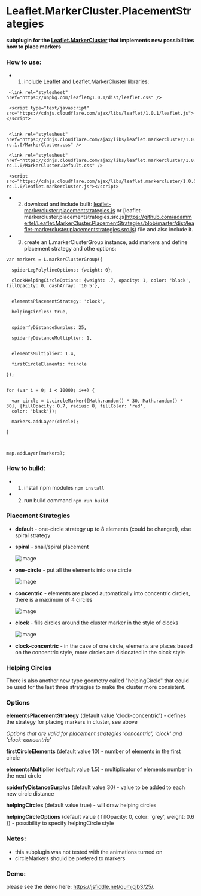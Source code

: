 # Leaflet.MarkerCluster.PlacementStrategies
**subplugin for the [Leaflet.MarkerCluster](https://github.com/Leaflet/Leaflet.markercluster) that implements new possibilities how to place markers**

### How to use:
 - 1. include Leaflet and Leaflet.MarkerCluster libraries:

```
 <link rel="stylesheet" href="https://unpkg.com/leaflet@1.0.1/dist/leaflet.css" />

 <script type="text/javascript" src="https://cdnjs.cloudflare.com/ajax/libs/leaflet/1.0.1/leaflet.js"></script>


 <link rel="stylesheet" href="https://cdnjs.cloudflare.com/ajax/libs/leaflet.markercluster/1.0.0-rc.1.0/MarkerCluster.css" />

 <link rel="stylesheet" href="https://cdnjs.cloudflare.com/ajax/libs/leaflet.markercluster/1.0.0-rc.1.0/MarkerCluster.Default.css" />

 <script src="https://cdnjs.cloudflare.com/ajax/libs/leaflet.markercluster/1.0.0-rc.1.0/leaflet.markercluster.js"></script>
```

- 2. download and include built: [leaflet-markercluster.placementstrategies.js](https://github.com/adammertel/Leaflet.MarkerCluster.PlacementStrategies/blob/master/dist/leaflet-markercluster.placementstrategies.js) or [leaflet-markercluster.placementstrategies.src.js]https://github.com/adammertel/Leaflet.MarkerCluster.PlacementStrategies/blob/master/dist/leaflet-markercluster.placementstrategies.src.js) file and also include it.


- 3. create an L.markerClusterGroup instance, add markers and define placement strategy and othe options:

```
var markers = L.markerClusterGroup({

  spiderLegPolylineOptions: {weight: 0},

  clockHelpingCircleOptions: {weight: .7, opacity: 1, color: 'black', fillOpacity: 0, dashArray: '10 5'},


  elementsPlacementStrategy: 'clock',

  helpingCircles: true,


  spiderfyDistanceSurplus: 25,

  spiderfyDistanceMultiplier: 1,


  elementsMultiplier: 1.4,

  firstCircleElements: fcircle

});


for (var i = 0; i < 10000; i++) {

  var circle = L.circleMarker([Math.random() * 30, Math.random() * 30], {fillOpacity: 0.7, radius: 8, fillColor: 'red',
  color: 'black'});

  markers.addLayer(circle);

}



map.addLayer(markers);
```


### How to build:
 - 1. install npm modules `npm install`
 - 2. run build command `npm run build`


### Placement Strategies
* **default** - one-circle strategy up to 8 elements (could be changed), else spiral strategy
* **spiral** - snail/spiral placement

    ![image](https://cloud.githubusercontent.com/assets/12932677/19441858/8d173ffe-9487-11e6-9cad-d4996c4b8673.png)

* **one-circle** - put all the elements into one circle

    ![image](https://cloud.githubusercontent.com/assets/12932677/19441871/94311d32-9487-11e6-8797-fcd0033febb2.png)

* **concentric** - elements are placed automatically into concentric circles, there is a maximum of 4 circles

    ![image](https://cloud.githubusercontent.com/assets/12932677/19441875/996cd502-9487-11e6-98e2-c51973ce3fed.png)

* **clock** - fills circles around the cluster marker in the style of clocks

    ![image](https://cloud.githubusercontent.com/assets/12932677/19441883/9e84b1ae-9487-11e6-8ea8-4505d0148397.png)

* **clock-concentric** - in the case of one circle, elements are places based on the concentric style, more circles are dislocated in the clock style


### Helping Circles
There is also another new type geometry called "helpingCircle" that could be used for the last three strategies to make the cluster more consistent.


### Options
**elementsPlacementStrategy** (default value 'clock-concentric') - defines the strategy for placing markers in cluster, see above

*Options that are valid for placement strategies 'concentric', 'clock' and 'clock-concentric'*

**firstCircleElements** (default value 10) - number of elements in the first circle

**elementsMultiplier** (default value 1.5) - multiplicator of elements number in the next circle

**spiderfyDistanceSurplus** (default value 30) - value to be added to each new circle distance

**helpingCircles** (default value true) - will draw helping circles

**helpingCircleOptions** (default value { fillOpacity: 0, color: 'grey', weight: 0.6 }) - possibility to specify helpingCircle style


### Notes:
 - this subplugin was not tested with the animations turned on
 - circleMarkers should be prefered to markers


### Demo:
please see the demo here: https://jsfiddle.net/qumjcjb3/25/.

